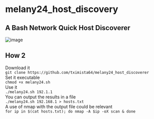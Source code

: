 <h1>melany24_host_discovery</h1>
<h2>A Bash Network Quick Host Discoverer</h2>



![image](https://github.com/tximista64/melany_host_discoverer/assets/91343277/375433f6-aa24-49e7-8706-02242dd7ae5b)



<h2>How 2</h2>
Download it<br />
<code>git clone https://github.com/tximista64/melany24_host_discoverer</code><br />
Set it executable<br />
<code>chmod +x melany24.sh</code><br />
Use it<br />
<code>./melany24.sh 192.1.1</code><br />
You can output the results in a file<br /> 
<code>./melany24.sh 192.168.1 > hosts.txt</code><br />
A use of nmap with the output file could be relevant<br />
<code>for ip in $(cat hosts.txt); do nmap -A $ip -oX scan & done</code>
<br />
